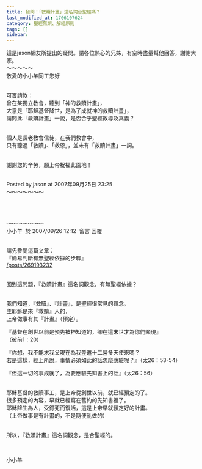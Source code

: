 ```yaml
---
title: 發問：「救贖計畫」這名詞合聖經嗎？
last_modified_at: 1706107624
category: 聖經無誤、解經原則
tags: []
sidebar: 
---
```


  <p>這是jason網友所提出的疑問。請各位熱心的兄姊，有空時盡量幫他回答，謝謝大家。<br>
～～～～～<br>
敬愛的小小羊同工您好</p>

<p><br>
可否請教：<br>
曾在某獨立教會，聽到「神的救贖計畫」，<br>
大意是「耶穌基督降世，是為了成就神的救贖計畫」，<br>
請問此「救贖計畫」一說，是否合乎聖經教導及真義？</p>

<p><br>
個人是長老教會信徒，在我們教會中，<br>
只有聽過「救贖」、「救恩」，並未有「救贖計畫」一詞。</p>

<p><br>
謝謝您的辛勞，願上帝祝福此園地！</p>

<p><br>
Posted by jason at 2007年09月25日 23:25<br>
～～～～～～～</p>

<p>&nbsp;</p>

<p><br>
～～～～～～～<br>
小小羊&nbsp; 於 2007/09/26 12:12&nbsp; 留言 回覆</p>

<p><br>
請先參閱這篇文章：<br>
『簡易判斷有無聖經依據的步驟』<br>
<a href="/posts/269193232" target="_blank">/posts/269193232</a></p>

<p><br>
回到這問題，『救贖計畫』這名詞觀念，有無聖經依據？</p>

<p><br>
我們知道，『救贖』、『計畫』，是聖經很常見的觀念。<br>
主耶穌是來『救贖』人的，<br>
上帝做事有其『計畫』（預定）。</p>

<p>『基督在創世以前是預先被神知道的，卻在這末世才為你們顯現』<br>
（彼前1：20）</p>

<p>『你想，我不能求我父現在為我差遣十二營多天使來嗎？<br>
若是這樣，經上所說，事情必須如此的話怎麼應驗呢？』（太26：53-54）</p>

<p>『但這一切的事成就了，為要應驗先知書上的話』（太26：56）</p>

<p><br>
耶穌基督的救贖事工，是上帝從創世以前，就已經預定的了。<br>
很多預定的內容，早就已經寫在舊約的先知書裡了。<br>
耶穌降生為人，受釘死而復活，這是上帝早就預定好的計畫。<br>
（上帝做事是有計畫的，不是隨便亂做的）</p>

<p><br>
所以，『救贖計畫』這名詞觀念，是合聖經的。</p>

<p>&nbsp;</p>

<p>小小羊</p>

<p>&nbsp;</p>
